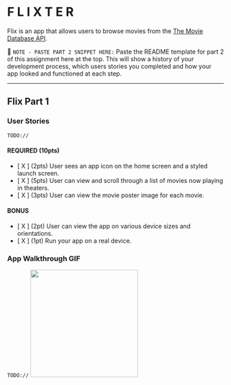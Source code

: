 # F L I X T E R

Flix is an app that allows users to browse movies from the [The Movie Database API](http://docs.themoviedb.apiary.io/#).

📝 `NOTE - PASTE PART 2 SNIPPET HERE:` Paste the README template for part 2 of this assignment here at the top. This will show a history of your development process, which users stories you completed and how your app looked and functioned at each step.

---

## Flix Part 1

### User Stories

`TODO://`

#### REQUIRED (10pts)

- [ X ] (2pts) User sees an app icon on the home screen and a styled launch screen.
- [ X ] (5pts) User can view and scroll through a list of movies now playing in theaters.
- [ X ] (3pts) User can view the movie poster image for each movie.

#### BONUS

- [ X ] (2pt) User can view the app on various device sizes and orientations.
- [ X ] (1pt) Run your app on a real device.

### App Walkthrough GIF

`TODO://`
<img src="YOUR_GIF_URL_HERE" width=250><br>
